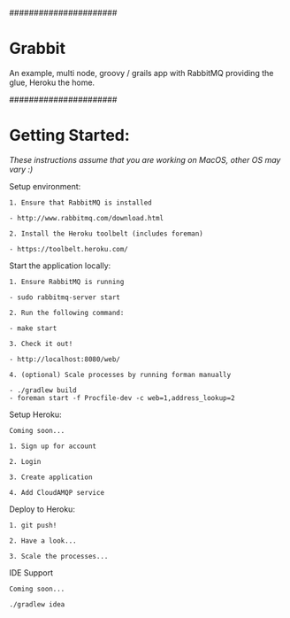 
######################
# Grabbit

An example, multi node, groovy / grails app with RabbitMQ providing the glue, Heroku the home.	

######################
# Getting Started:

*These instructions assume that you are working on MacOS, other OS may vary :)*

Setup environment:

	1. Ensure that RabbitMQ is installed

	- http://www.rabbitmq.com/download.html

	2. Install the Heroku toolbelt (includes foreman)

	- https://toolbelt.heroku.com/

Start the application locally:

	1. Ensure RabbitMQ is running

	- sudo rabbitmq-server start

	2. Run the following command:

	- make start

	3. Check it out!

	- http://localhost:8080/web/

	4. (optional) Scale processes by running forman manually

	- ./gradlew build
	- foreman start -f Procfile-dev -c web=1,address_lookup=2

Setup Heroku:

	Coming soon...

	1. Sign up for account

	2. Login

	3. Create application

	4. Add CloudAMQP service

Deploy to Heroku:

	1. git push!

	2. Have a look...

	3. Scale the processes...

IDE Support

	Coming soon...

	./gradlew idea





